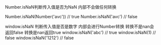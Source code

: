Number.isNaN判断传入值是否为NaN 内部不会做任何转换

Number.isNaN(Number('avc'))  // true 
Number.isNaN('avc')  // false 

window.isNaN 判断传入值是否是数字 内部会进行Number转换  转换不是nan会返回false  转换是nan返回true
window.isNaN('abc') // true
window.isNaN(1) // false
window.isNaN('1212')  // false

